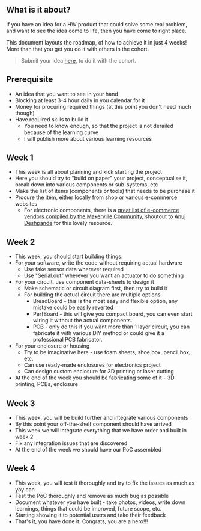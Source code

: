 ## What is it about?
If you have an idea for a HW product that could solve some real problem, and want to see the idea come to life, then you have come to right place.

This document layouts the roadmap, of how to achieve it in just 4 weeks! More than that you get you do it with others in the cohort.

> Submit your idea [here](https://github.com/daadu/idea2PoC/discussions/1), to do it with the cohort.

## Prerequisite
- An idea that you want to see in your hand
- Blocking at least 3-4 hour daily in you calendar for it
- Money for procuring required things (at this point you don't need much though)
- Have required skills to build it
	- You need to know enough, so that the project is not derailed because of the learning curve
	- I will publish more about various learning resources

## Week 1
- This week is all about planning and kick starting the project
- Here you should try to "build on paper" your project, conceptualise it, break down into various components or sub-systems, etc
- Make the list of items (components or tools) that needs to be purchase it
- Procure the item, either locally from shop or various e-commerce websites
	- For electronic components, there is a [great list of e-commerce vendors compiled by the Makerville Community](https://wiki.makerville.io/docs/Lists/ecommerce-vendors), shoutout to [Anuj Deshpande](https://twitter.com/anujdeshpandey) for this lovely resource.

## Week 2
- This week, you should start building things.
- For your software, write the code without requiring actual hardware
	- Use fake sensor data wherever required
	- Use "Serial.out" wherever you want an actuator to do something
- For your circuit, use component data-sheets to design it
	- Make schematic or circuit diagram first, then try to build it
	- For building the actual circuit there are multiple options
		- BreadBoard - this is the most easy and flexible option, any mistake could be easily reverted
		- PerfBoard - this will give you compact board, you can even start wiring it without the actual components.
		- PCB - only do this if you want more than 1 layer circuit, you can fabricate it with various DIY method or could give it a professional PCB fabricator.
- For your enclosure or housing
	- Try to be imaginative here - use foam sheets, shoe box, pencil box, etc.
	- Can use ready-made enclosures for electronics project
	- Can design custom enclosure for 3D printing or laser cutting
- At the end of the week you should be fabricating some of it - 3D printing, PCBs, enclosure

## Week 3
- This week, you will be build further and integrate various components 
- By this point your off-the-shelf component should have arrived
- This week we will integrate everything that we have order and built in week 2
- Fix any integration issues that are discovered
- At the end of the week we should have our PoC assembled

## Week 4
- This week, you will test it thoroughly and try to fix the issues as much as yoy can
- Test the PoC thoroughly and remove as much bug as possible
- Document whatever you have built - take photos, videos, write down learnings, things that could be improved, future scope, etc.
- Starting showing it to potential users and take their feedback
- That's it, you have done it. Congrats, you are a hero!!!
